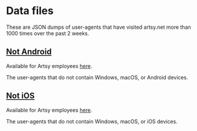 # Data files

These are JSON dumps of user-agents that have visited artsy.net more than 1000 times over the past 2 weeks.

## [Not Android](/data/not-windows-macos-or-android.json)

Available for Artsy employees [here](https://artsy.looker.com/x/wxqDeqTRkfXdglrI5HqMx5).

The user-agents that do not contain Windows, macOS, or Android devices.

## [Not iOS](/data/not-windows-macos-or-ios.json)

Available for Artsy employees [here](https://artsy.looker.com/x/ezQMqHMoWMzxHhiNue60Id).

The user-agents that do not contain Windows, macOS, or iOS devices.